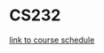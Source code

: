 # CS232

[link to course schedule](https://docs.google.com/document/d/1hQfK-HxXpWrFqumhddrIyXGg-tHBGkSCyEc5SgkyBqY/edit)
